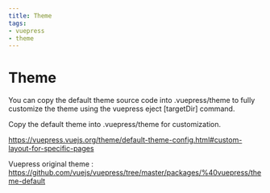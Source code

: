 ```yaml
---
title: Theme
tags:
- vuepress
- theme
---
```


# Theme

<TagLinks />

You can copy the default theme source code into .vuepress/theme to fully customize the theme using the vuepress eject [targetDir] command.

Copy the default theme into .vuepress/theme for customization.



https://vuepress.vuejs.org/theme/default-theme-config.html#custom-layout-for-specific-pages

Vuepress original theme
: https://github.com/vuejs/vuepress/tree/master/packages/%40vuepress/theme-default


<SimpleNewsletter/>
<Disqus />
